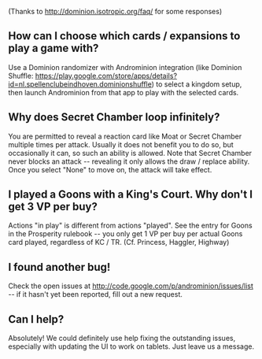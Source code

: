 (Thanks to http://dominion.isotropic.org/faq/ for some responses)

## How can I choose which cards / expansions to play a game with? ##

Use a Dominion randomizer with Androminion integration (like Dominion Shuffle: https://play.google.com/store/apps/details?id=nl.spellenclubeindhoven.dominionshuffle) to select a kingdom setup, then launch Androminion from that app to play with the selected cards.

## Why does Secret Chamber loop infinitely? ##

You are permitted to reveal a reaction card like Moat or Secret Chamber multiple times per attack.  Usually it does not benefit you to do so, but occasionally it can, so such an ability is allowed.  Note that Secret Chamber never blocks an attack -- revealing it only allows the draw / replace ability.  Once you select "None" to move on, the attack will take effect.

## I played a Goons with a King's Court.  Why don't I get 3 VP per buy? ##

Actions "in play" is different from actions "played". See the entry for Goons in the Prosperity rulebook -- you only get 1 VP per buy per actual Goons card played, regardless of KC / TR.  (Cf. Princess, Haggler, Highway)

## I found another bug! ##

Check the open issues at http://code.google.com/p/androminion/issues/list -- if it hasn't yet been reported, fill out a new request.

## Can I help? ##

Absolutely!  We could definitely use help fixing the outstanding issues, especially with updating the UI to work on tablets.  Just leave us a message.